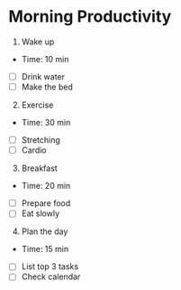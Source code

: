 # Morning Productivity

1. Wake up
- Time: 10 min
- [ ] Drink water
- [ ] Make the bed

2. Exercise
- Time: 30 min
- [ ] Stretching
- [ ] Cardio

3. Breakfast
- Time: 20 min
- [ ] Prepare food
- [ ] Eat slowly

4. Plan the day
- Time: 15 min
- [ ] List top 3 tasks
- [ ] Check calendar